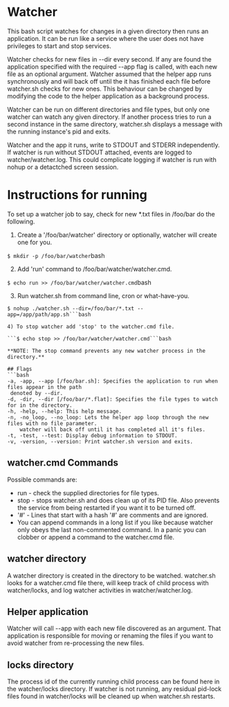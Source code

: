 # Watcher
This bash script watches for changes in a given directory then runs an application. It can be run like a service where the user does not have privileges to start and stop services.

Watcher checks for new files in --dir every second. If any are found the application specified with the required --app flag is called, with each new file as an optional argument. Watcher assumed that the helper app runs synchronously and will back off until the it has finished each file before watcher.sh checks for new ones. This behaviour can be changed by modifying the code to the helper application as a background process.

Watcher can be run on different directories and file types, but only one watcher can watch any given directory. If another process tries to run a second instance in the same directory, watcher.sh displays a message with the running instance's pid and exits.

Watcher and the app it runs, write to STDOUT and STDERR independently. If watcher is run without STDOUT attached, events are logged to watcher/watcher.log. This could complicate logging if watcher is run with nohup or a detactched screen session.

# Instructions for running
To set up a watcher job to say, check for new *.txt files in /foo/bar do the following.
1) Create a '/foo/bar/watcher' directory or optionally, watcher will create one for you. 

```$ mkdir -p /foo/bar/watcher```bash

2) Add 'run' command to /foo/bar/watcher/watcher.cmd.
 
```$ echo run >> /foo/bar/watcher/watcher.cmd```bash

3) Run watcher.sh from command line, cron or what-have-you.

```$ echo run >> /foo/bar/watcher/watcher.cmd
$ nohup ./watcher.sh --dir=/foo/bar/*.txt --app=/app/path/app.sh```bash

4) To stop watcher add 'stop' to the watcher.cmd file.

```$ echo stop >> /foo/bar/watcher/watcher.cmd```bash
 
**NOTE: The stop command prevents any new watcher process in the directory.**

## Flags
```bash
-a, -app, --app [/foo/bar.sh]: Specifies the application to run when files appear in the path
 denoted by --dir.
-d, -dir, --dir [/foo/bar/*.flat]: Specifies the file types to watch for in the directory.
-h, -help, --help: This help message.
-n, -no_loop, --no_loop: Lets the helper app loop through the new files with no file parameter.
    watcher will back off until it has completed all it's files.
-t, -test, --test: Display debug information to STDOUT.
-v, -version, --version: Print watcher.sh version and exits.
```

## watcher.cmd Commands
Possible commands are:
* run - check the supplied directories for file types.
* stop - stops watcher.sh and does clean up of its PID file. Also prevents the service from being restarted if you want it to be turned off.
* '#' - Lines that start with a hash '#' are comments and are ignored.
* You can append commands in a long list if you like because watcher only obeys the last non-commented command. In a panic you can clobber or append a command to the watcher.cmd file.

## watcher directory
A watcher directory is created in the directory to be watched. watcher.sh looks for a watcher.cmd file there, will keep track of child process with watcher/locks, and log watcher activities in watcher/watcher.log.

## Helper application
Watcher will call --app with each new file discovered as an argument. That application is responsible for moving or renaming the files if you want to avoid watcher from re-processing the new files.

## locks directory
The process id of the currently running child process can be found here in the watcher/locks directory. If watcher is not running, any residual pid-lock files found in watcher/locks will be cleaned up when watcher.sh restarts.
